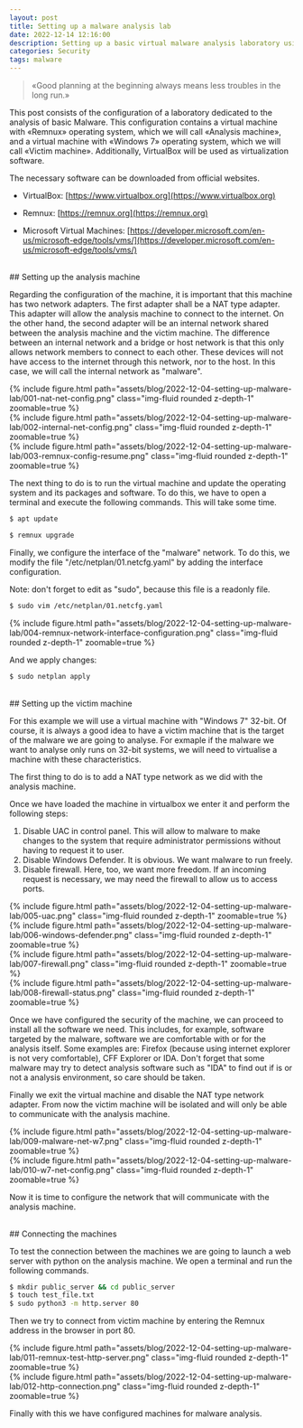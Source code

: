 ```yaml
---
layout: post
title: Setting up a malware analysis lab
date: 2022-12-14 12:16:00
description: Setting up a basic virtual malware analysis laboratory using VirtualBox, Remnux and Windows.
categories: Security
tags: malware
---
```


<blockquote>
«Good planning at the beginning always means less troubles in the long run.»
</blockquote>

This post consists of the configuration of a laboratory dedicated to the analysis of basic Malware. This configuration contains a virtual machine with «Remnux» operating system, which we will call «Analysis machine», and a virtual machine with «Windows 7» operating system, which we will call «Victim machine». Additionally, VirtualBox will be used as virtualization software.

The necessary software can be downloaded from official websites.


* VirtualBox: [https://www.virtualbox.org](https://www.virtualbox.org)

* Remnux: [https://remnux.org](https://remnux.org)

* Microsoft Virtual Machines: [https://developer.microsoft.com/en-us/microsoft-edge/tools/vms/](https://developer.microsoft.com/en-us/microsoft-edge/tools/vms/)



<br/>
## Setting up the analysis machine

Regarding the configuration of the machine, it is important that this machine has two network adapters. The first adapter shall be a NAT type adapter. This adapter will allow the analysis machine to connect to the internet. On the other hand, the second adapter will be an internal network shared between the analysis machine and the victim machine. The difference between an internal network and a bridge or host network is that this only allows network members to connect to each other. These devices will not have access to the internet through this network, nor to the host. In this case, we will call the internal network as "malware".

<div class="row mt-3">
    <div class="col-sm mt-3 mt-md-0">
        {% include figure.html path="assets/blog/2022-12-04-setting-up-malware-lab/001-nat-net-config.png" class="img-fluid rounded z-depth-1" zoomable=true %}
    </div>
    <div class="col-sm mt-3 mt-md-0">
        {% include figure.html path="assets/blog/2022-12-04-setting-up-malware-lab/002-internal-net-config.png" class="img-fluid rounded z-depth-1" zoomable=true %}
    </div>
</div>

<div class="row mt-3">
    <div class="col-sm mt-3 mt-md-0">
        {% include figure.html path="assets/blog/2022-12-04-setting-up-malware-lab/003-remnux-config-resume.png" class="img-fluid rounded z-depth-1" zoomable=true %}
    </div>
</div>

The next thing to do is to run the virtual machine and update the operating system and its packages and software. To do this, we have to open a terminal and execute the following commands. This will take some time.

```Bash
$ apt update
```

```Bash
$ remnux upgrade
```

Finally, we configure the interface of the "malware" network. To do this, we modify the file "/etc/netplan/01.netcfg.yaml" by adding the interface configuration. 

Note: don't forget to edit as "sudo", because this file is a readonly file.

```Bash
$ sudo vim /etc/netplan/01.netcfg.yaml
```

<div class="row mt-3">
    <div class="col-sm mt-3 mt-md-0">
        {% include figure.html path="assets/blog/2022-12-04-setting-up-malware-lab/004-remnux-network-interface-configuration.png" class="img-fluid rounded z-depth-1" zoomable=true %}
    </div>
</div>

And we apply changes:

```Bash
$ sudo netplan apply
```

<br/>
## Setting up the victim machine

For this example we will use a virtual machine with "Windows 7" 32-bit. Of course, it is always a good idea to have a victim machine that is the target of the malware we are going to analyse. For exmaple if the malware we want to analyse only runs on 32-bit systems, we will need to virtualise a machine with these characteristics.

The first thing to do is to add a NAT type network as we did with the analysis machine.

Once we have loaded the machine in virtualbox we enter it and perform the following steps:

1. Disable UAC in control panel. This will allow to malware to make changes to the system that require administrator permissions without having to request it to user.
2. Disable Windows Defender. It is obvious. We want malware to run freely.
3. Disable firewall. Here, too, we want more freedom. If an incoming request is necessary, we may need the firewall to allow us to access ports.

<div class="row mt-3">
    <div class="col-sm mt-3 mt-md-0">
        {% include figure.html path="assets/blog/2022-12-04-setting-up-malware-lab/005-uac.png" class="img-fluid rounded z-depth-1" zoomable=true %}
    </div>
    <div class="col-sm mt-3 mt-md-0">
        {% include figure.html path="assets/blog/2022-12-04-setting-up-malware-lab/006-windows-defender.png" class="img-fluid rounded z-depth-1" zoomable=true %}
    </div>
</div>
<div class="row mt-3">
    <div class="col-sm mt-3 mt-md-0">
        {% include figure.html path="assets/blog/2022-12-04-setting-up-malware-lab/007-firewall.png" class="img-fluid rounded z-depth-1" zoomable=true %}
    </div>
    <div class="col-sm mt-3 mt-md-0">
        {% include figure.html path="assets/blog/2022-12-04-setting-up-malware-lab/008-firewall-status.png" class="img-fluid rounded z-depth-1" zoomable=true %}
    </div>
</div>

Once we have configured the security of the machine, we can proceed to install all the software we need. This includes, for example, software targeted by the malware, software we are comfortable with or for the analysis itself. Some examples are: Firefox (because using internet explorer is not very comfortable), CFF Explorer or IDA. Don't forget that some malware may try to detect analysis software such as "IDA" to find out if is or not a analysis environment, so care should be taken.

Finally we exit the virtual machine and disable the NAT type network adapter. From now the victim machine will be isolated and will only be able to communicate with the analysis machine.

<div class="row mt-3">
    <div class="col-sm mt-3 mt-md-0">
        {% include figure.html path="assets/blog/2022-12-04-setting-up-malware-lab/009-malware-net-w7.png" class="img-fluid rounded z-depth-1" zoomable=true %}
    </div>
    <div class="col-sm mt-3 mt-md-0">
        {% include figure.html path="assets/blog/2022-12-04-setting-up-malware-lab/010-w7-net-config.png" class="img-fluid rounded z-depth-1" zoomable=true %}
    </div>
</div>

Now it is time to configure the network that will communicate with the analysis machine.


<br/>
## Connecting the machines

To test the connection between the machines we are going to launch a web server with python on the analysis machine. We open a terminal and run the following commands.

```Bash
$ mkdir public_server && cd public_server
$ touch test_file.txt
$ sudo python3 -m http.server 80
```

Then we try to connect from victim machine by entering the Remnux address in the browser in port 80.

<div class="row mt-3">
    <div class="col-sm mt-3 mt-md-0">
        {% include figure.html path="assets/blog/2022-12-04-setting-up-malware-lab/011-remnux-test-http-server.png" class="img-fluid rounded z-depth-1" zoomable=true %}
    </div>
    <div class="col-sm mt-3 mt-md-0">
        {% include figure.html path="assets/blog/2022-12-04-setting-up-malware-lab/012-http-connection.png" class="img-fluid rounded z-depth-1" zoomable=true %}
    </div>
</div>

Finally with this we have configured machines for malware analysis.